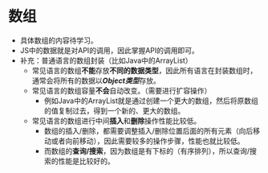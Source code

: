 # 数组
- 具体数组的内容待学习。
- JS中的数据就是对API的调用，因此掌握API的调用即可。
- 补充：普通语言的数组封装（比如Java中的ArrayList）
  - 常见语言的数组**不能**存放**不同的数据类型**，因此所有语言在封装数组时，通常会将所有的数据以***Object类型***存放。
  - 常见语言的数组容量**不会**自动改变。（需要进行扩容操作）
    - 例如Java中的ArrayList就是通过创建一个更大的数组，然后将原数组的值复制过去，得到一个新的、更大的数组。
  - 常见语言的数组进行中间**插入**和**删除**操作性能比较低。
    - 数组的插入/删除，都需要调整插入/删除位置后面的所有元素（向后移动或者向前移动），因此需要较多的操作步骤，性能也就比较低。
    - 而数组的**查询/搜索**，因为数组是有下标的（有序排列），所以查询/搜索的性能是比较好的。
